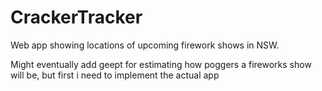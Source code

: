 # CrackerTracker
Web app showing locations of upcoming firework shows in NSW.

Might eventually add geept for estimating how poggers a fireworks show will be, but first i need to implement the actual app
